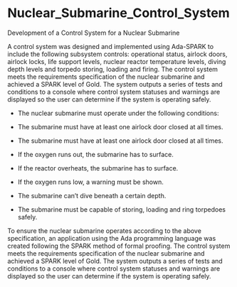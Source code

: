 # Nuclear_Submarine_Control_System
Development of a Control System for a Nuclear Submarine

A control system was designed and implemented using Ada-SPARK to include the following subsystem controls: operational status, airlock doors, airlock locks, life support levels, nuclear reactor temperature levels, diving depth levels and torpedo storing, loading and firing. The control system meets the requirements specification of the nuclear submarine and achieved a SPARK level of Gold. The system outputs a series of tests and conditions to a console where control system statuses and warnings are displayed so the user can determine if the system is operating safely.

- The nuclear submarine must operate under the following conditions:

- The submarine must have at least one airlock door closed at all times.

- The submarine must have at least one airlock door closed at all times.

- If the oxygen runs out, the submarine has to surface.

- If the reactor overheats, the submarine has to surface.

- If the oxygen runs low, a warning must be shown.

- The submarine can’t dive beneath a certain depth.

- The submarine must be capable of storing, loading and ring torpedoes safely.

To ensure the nuclear submarine operates according to the above specification, an application using the Ada programming language was created following the SPARK method of formal proofing. The control system meets the requirements specification of the nuclear submarine and achieved a SPARK level of Gold. The system outputs a series of tests and conditions to a console where control system statuses and warnings are displayed so the user can determine if the system is operating safely.
